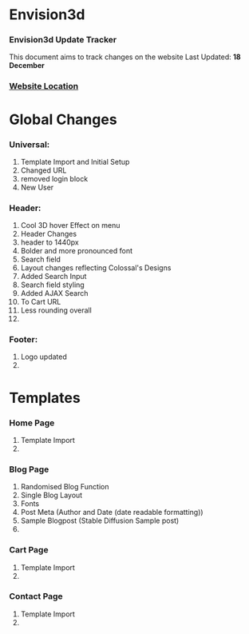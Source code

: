 # Envision3d
### Envision3d Update Tracker
This document aims to track changes on the website
Last Updated: **18 December**


### [Website Location](https://cravingclicks.dev/Envision3d/ "Track Changes")

# Global Changes

### Universal:
1. Template Import and Initial Setup
2. Changed URL
3. removed login block
4. New User

### Header:
1. Cool 3D hover Effect on menu
2. Header Changes
3. header to 1440px
4. Bolder and more pronounced font
5. Search field
6. Layout changes reflecting Colossal's Designs
7. Added Search Input
8. Search field styling
9. Added AJAX Search
10. To Cart URL
11. Less rounding overall
12. 

### Footer:
1. Logo updated
2. 

# Templates
    
### Home Page
1. Template Import
2. 

### Blog Page
1. Randomised Blog Function
2. Single Blog Layout
3. Fonts
4. Post Meta (Author and Date (date readable formatting))
5. Sample Blogpost (Stable Diffusion Sample post)
6. 


### Cart Page
1. Template Import
2. 

### Contact Page
1. Template Import
2. 


